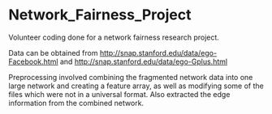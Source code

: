 # Network_Fairness_Project
Volunteer coding done for a network fairness research project.

Data can be obtained from http://snap.stanford.edu/data/ego-Facebook.html
and http://snap.stanford.edu/data/ego-Gplus.html

Preprocessing involved combining the fragmented network data into one large network and creating
a feature array, as well as modifying some of the files which were not in a universal format.
Also extracted the edge information from the combined network.